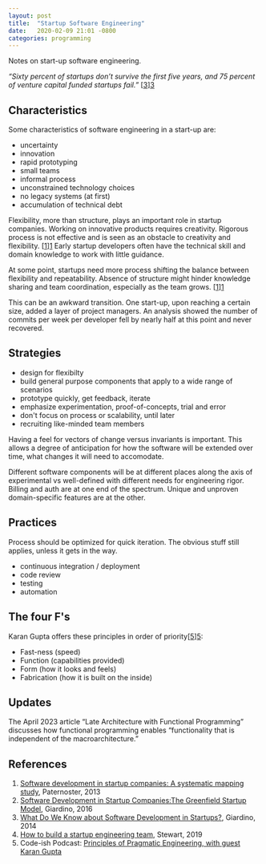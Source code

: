 ```yaml
---
layout: post
title:  "Startup Software Engineering"
date:   2020-02-09 21:01 -0800
categories: programming
---
```


Notes on start-up software engineering.

_“Sixty percent of startups don’t survive the first five years,
and 75 percent of venture capital funded startups fail.”_ [[3]][3]

## Characteristics

Some characteristics of software engineering in a start-up are:

- uncertainty
- innovation
- rapid prototyping
- small teams
- informal process
- unconstrained technology choices
- no legacy systems (at first)
- accumulation of technical debt

Flexibility, more than structure, plays an important role in startup companies. Working on innovative products requires creativity. Rigorous process is not effective and is seen as an obstacle to creativity and flexibility. [[1]][1] Early startup developers often have the technical skill and domain knowledge to work with little guidance.

At some point, startups need more process shifting the balance between flexibility and repeatability. Absence of structure might hinder knowledge sharing and team coordination, especially as the team grows. [[1]][1]

This can be an awkward transition. One start-up, upon reaching a certain size, added a layer of project managers. An analysis showed the number of commits per week per developer fell by nearly half at this point and never recovered.

## Strategies

- design for flexibilty
- build general purpose components that apply to a wide range of scenarios
- prototype quickly, get feedback, iterate
- emphasize experimentation, proof-of-concepts, trial and error
- don't focus on process or scalability, until later
- recruiting like-minded team members

Having a feel for vectors of change versus invariants is important. This allows a degree of anticipation for how the software will be extended over time, what changes it will need to accomodate.

Different software components will be at different places along the axis of experimental vs well-defined with different needs for engineering rigor. Billing and auth are at one end of the spectrum. Unique and unproven domain-specific features are at the other.

## Practices

Process should be optimized for quick iteration. The obvious stuff still applies, unless it gets in the way.

- continuous integration / deployment
- code review
- testing
- automation

## The four F's

Karan Gupta offers these principles in order of priority[[5]][5]:

- Fast-ness (speed)
- Function (capabilities provided)
- Form (how it looks and feels)
- Fabrication (how it is built on the inside)

## Updates

The April 2023 article “Late Architecture with Functional Programming” discusses how functional programming enables “functionality that is independent of the macroarchitecture.”


## References

1. [Software development in startup companies: A systematic mapping study][1], Paternoster, 2013
2. [Software Development in Startup Companies:The Greenfield Startup Model][2], Giardino, 2016
3. [What Do We Know about Software Development in Startups?][3], Giardino, 2014
4. [How to build a startup engineering team][4], Stewart, 2019
5. Code-ish Podcast: [Principles of Pragmatic Engineering, with guest Karan Gupta][5]


[1]: http://dx.doi.org/10.1016/j.infsof.2014.04.014
[2]: https://ieeexplore.ieee.org/document/7360225
[3]: https://www.computer.org/csdl/magazine/so/2014/05/mso2014050028/13rRUxjyX2e
[4]: https://increment.com/teams/how-to-build-a-startup-engineering-team/
[5]: https://www.heroku.com/podcasts/codeish/principles-of-pragmatic-engineering
[6]: https://www.infoq.com/news/2023/04/late-arch-functional-programming/
